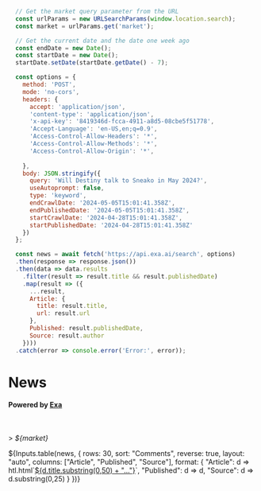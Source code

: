 ```js
  // Get the market query parameter from the URL
  const urlParams = new URLSearchParams(window.location.search);
  const market = urlParams.get('market');

  // Get the current date and the date one week ago
  const endDate = new Date();
  const startDate = new Date();
  startDate.setDate(startDate.getDate() - 7);

  const options = {
    method: 'POST',
    mode: 'no-cors',
    headers: {
      accept: 'application/json',
      'content-type': 'application/json',
      'x-api-key': '8419346d-fcca-4911-a8d5-08cbe5f51778',
      'Accept-Language': 'en-US,en;q=0.9',
      'Access-Control-Allow-Headers': '*',
      'Access-Control-Allow-Methods': '*',
      'Access-Control-Allow-Origin': '*',
 
    },
    body: JSON.stringify({
      query: 'Will Destiny talk to Sneako in May 2024?',
      useAutoprompt: false,
      type: 'keyword',
      endCrawlDate: '2024-05-05T15:01:41.358Z',
      endPublishedDate: '2024-05-05T15:01:41.358Z',
      startCrawlDate: '2024-04-28T15:01:41.358Z',
      startPublishedDate: '2024-04-28T15:01:41.358Z'
    })
  };

  const news = await fetch('https://api.exa.ai/search', options)
  .then(response => response.json())
  .then(data => data.results
    .filter(result => result.title && result.publishedDate)
    .map(result => ({
      ...result,
      Article: {
        title: result.title,
        url: result.url
      },
      Published: result.publishedDate,
      Source: result.author
    })))
  .catch(error => console.error('Error:', error));
```

<div>
  <h1>News</h1>
  <h4>Powered by <a href="https://exa.ai" target="_blank">Exa</a></h4>
  <br />
  <p>> <i>${market}</i></p>
  <div>
      ${Inputs.table(news, {
      rows: 30, 
      sort: "Comments", 
      reverse: true,
      layout: "auto",
      columns: ["Article", "Published", "Source"],
      format: {
        "Article": d => htl.html`<a href="${d.url}" target="_blank">${d.title.substring(0,50) + "..."}</a>`,
        "Published": d => d,
        "Source": d => d.substring(0,25)
      }
    })}
  </div>
</div>